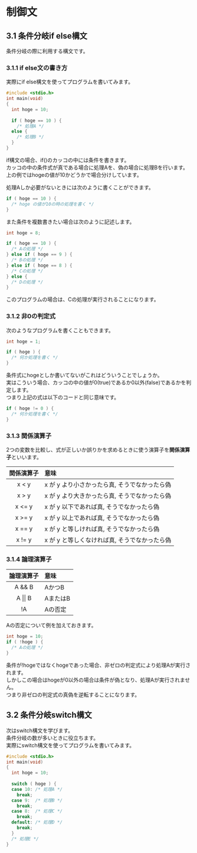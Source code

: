 # 制御文
## 3.1 条件分岐if else構文
条件分岐の際に利用する構文です。
### 3.1.1 if else文の書き方
実際にif else構文を使ってプログラムを書いてみます。
```c
#include <stdio.h>
int main(void)
{
  int hoge = 10;
  
  if ( hoge == 10 ) {
    /* 処理A */
  else {
    /* 処理B */
  }
}
```
if構文の場合、if()のカッコの中には条件を書きます。  
カッコの中の条件式が真である場合に処理Aを、偽の場合に処理Bを行います。  
上の例ではhogeの値が10かどうかで場合分けしています。  
  
処理Aしか必要がないときには次のように書くことができます。
```c
if ( hoge == 10 ) {
  /* hoge の値が10の時の処理を書く */
}
```
また条件を複数書きたい場合は次のように記述します。
```c
int hoge = 8;

if ( hoge == 10 ) {
  /* Aの処理 */
} else if ( hoge == 9 ) {
  /* Bの処理 */
} else if ( hoge == 8 ) {
  /* Cの処理 */
} else {
  /* Dの処理 */
}
```
このプログラムの場合は、Cの処理が実行されることになります。
### 3.1.2 非0の判定式
次のようなプログラムを書くこともできます。
```c
int hoge = 1;

if ( hoge ) {
  /* 何か処理を書く */
}
```
条件式にhogeとしか書いてないがこれはどういうことでしょうか。  
実はこういう場合、カッコの中の値が0(true)であるか0以外(false)であるかを判定します。  
つまり上記の式は以下のコードと同じ意味です。
```c
if ( hoge != 0 ) {
  /* 何か処理を書く */
}
```
### 3.1.3 関係演算子
2つの変数を比較し、式が正しいか誤りかを求めるときに使う演算子を**関係演算子**といいます。

|関係演算子|意味|
|:---:|:---|
|x < y|x が y より小さかったら真, そうでなかったら偽|
|x > y|x が y より大きかったら真, そうでなかったら偽|
|x <= y|x が y 以下であれば真, そうでなかったら偽|
|x >= y|x が y 以上であれば真, そうでなかったら偽|
|x == y|x が y と等しければ真, そうでなかったら偽|
|x != y|x が y と等しくなければ真, そうでなかったら偽|

### 3.1.4 論理演算子

|論理演算子|意味|
|:---:|:---|
|A && B|AかつB|
|A \|\| B|AまたはB|
|!A|Aの否定|

Aの否定について例を加えておきます。  
```c
int hoge = 10;
if ( !hoge ) {
  /* Aの処理 */
}
```
条件が!hogeではなくhogeであった場合、非ゼロの判定式により処理Aが実行されます。  
しかしこの場合はhogeが0以外の場合は条件が偽となり、処理Aが実行されません。  
つまり非ゼロの判定式の真偽を逆転することになります。
## 3.2 条件分岐switch構文
次はswitch構文を学びます。  
条件分岐の数が多いときに役立ちます。  
実際にswitch構文を使ってプログラムを書いてみます。
```c
#include <stdio.h>
int main(void)
{
  int hoge = 10;
  
  switch ( hoge ) {
  case 10: /* 処理A */
    break;
  case 9:  /* 処理B */
    break;
  case 8:  /* 処理C */
    break;
  default: /* 処理D */
    break;
  }
  /* 処理E */
}
```
